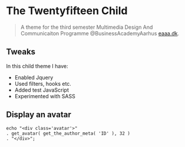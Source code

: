 The Twentyfifteen Child
=======================

> A theme for the third semester Multimedia Design And Communicaiton Programme @BusinessAcademyAarhus [eaaa.dk](http://eaaa.dk).

## Tweaks

In this child theme I have:

* Enabled Jquery
* Used filters, hooks etc.
* Added test JavaScript
* Experimented with SASS


## Display an avatar

~~~~ 
echo "<div class='avatar'>" 
. get_avatar( get_the_author_meta( 'ID' ), 32 ) 
. "</div>";
~~~~

